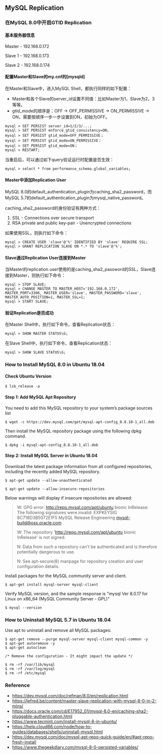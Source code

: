 ## MySQL Replication

### 在MySQL 8.0中开启GTID Replication

#### 基本服务器信息

Master - 192.168.0.172

Slave 1 - 192.168.0.173

Slave 2 - 192.168.0.174

#### 配置Master和Slave的my.cnf的[mysqld]

在Master和Slave中，进入MySQL Shell，都执行同样的如下配置：

* Master和各个Slave的server_id设置不同值：比如Master为1，Slave为2，3等等。
* gtid_mode的顺序是：OFF -> OFF_PERMISSIVE -> ON_PERMISSIVE -> ON，需要按顺序一步一步设置到ON，初始为OFF。

```
mysql > SET PERSIST server_id=1/2/3/...;
mysql > SET PERSIST enforce_gtid_consistency=ON;
mysql > SET PERSIST gtid_mode=OFF_PERMISSIVE；
mysql > SET PERSIST gtid_mode=ON_PERMISSIVE；
mysql > SET PERSIST gtid_mode=ON；
mysql > RESTART;
```

当重启后，可以通过如下query验证运行时配置是否生效：
```
mysql > select * from performance_schema.global_variables;
```

#### Master中添加Replication User

MySQL 8.0的default_authentication_plugin为caching_sha2_password，而MySQL 5.7的default_authentication_plugin为mysql_native_password。

caching_sha2_password的身份验证有两种方式：
1. SSL - Connections over secure transport
2. RSA private and public key-pair - Unencrypted connections

如果使用SSL，则执行如下命令：

```
mysql > CREATE USER 'slave'@'%' IDENTIFIED BY 'slave' REQUIRE SSL;
mysql > GRANT REPLICATION SLAVE ON *.* TO 'slave'@'%';
```

#### Slave通过Replication User连接到Master

当Master的replication user使用的是caching_sha2_password的SSL，Slave连接到Master，则执行如下命令：

```
mysql > STOP SLAVE;
mysql > CHANGE MASTER TO MASTER_HOST='192.168.0.172', MASTER_PORT=3306, MASTER_USER='slave', MASTER_PASSWORD='slave', MASTER_AUTO_POSITION=1, MASTER_SSL=1;
mysql > START SLAVE;
```

#### 验证Replication是否成功

在Master Shell中，执行如下命令，查看Replication状态：
```
mysql > SHOW MASTER STATUS\G;
```

在Slave Shell中，执行如下命令，查看Replication状态：
```
mysql > SHOW SLAVE STATUS\G;
```

### How to Install MySQL 8.0 in Ubuntu 18.04

#### Check Ubuntu Version

```
$ lsb_release -a
```

#### Step 1: Add MySQL Apt Repository

You need to add this MySQL repository to your system’s package sources list
```
$ wget -c https://dev.mysql.com/get/mysql-apt-config_0.8.10-1_all.deb
```

Then install the MySQL repository package using the following dpkg command.
```
$ dpkg -i mysql-apt-config_0.8.10-1_all.deb
```

#### Step 2: Install MySQL Server in Ubuntu 18.04

Download the latest package information from all configured repositories, including the recently added MySQL repository.

```
$ apt-get update --allow-unauthenticated
```

```
$ apt-get update --allow-insecure-repositories
```

Below warnings will display if insecure repositories are allowed:

> W: GPG error: http://repo.mysql.com/apt/ubuntu bionic InRelease: The following signatures were invalid: EXPKEYSIG 8C718D3B5072E1F5 MySQL Release Engineering <mysql-build@oss.oracle.com>
>
> W: The repository 'http://repo.mysql.com/apt/ubuntu bionic InRelease' is not signed.
>
> N: Data from such a repository can't be authenticated and is therefore potentially dangerous to use.
>
> N: See apt-secure(8) manpage for repository creation and user configuration details.

Install packages for the MySQL community server and client.

```
$ apt-get install mysql-server mysql-client
```

Verify MySQL version, and the sample response is "mysql  Ver 8.0.17 for Linux on x86_64 (MySQL Community Server - GPL)"

```
$ mysql --version
```

### How to Uninstall MySQL 5.7 in Ubuntu 18.04

Use apt to uninstall and remove all MySQL packages:
```
$ apt-get remove --purge mysql-server mysql-client mysql-common -y
$ apt-get autoremove -y
$ apt-get autoclean

/* Remove the configuration - It might impact the update */

$ rm -rf /var/lib/mysql
$ rm -rf /var/log/mysql
$ rm -rf /etc/mysql
```

### Reference

* https://dev.mysql.com/doc/refman/8.0/en/replication.html
* https://lefred.be/content/master-slave-replication-with-mysql-8-0-in-2-mins/
* https://docs.oracle.com/cd/E17952_01/mysql-8.0-en/caching-sha2-pluggable-authentication.html
* https://www.tecmint.com/install-mysql-8-in-ubuntu/
* https://help.cloud66.com/node/how-to-guides/databases/shells/uninstall-mysql.html
* https://dev.mysql.com/doc/mysql-apt-repo-quick-guide/en/#apt-repo-fresh-install
* https://www.thegeekdiary.com/mysql-8-0-persisted-variables/